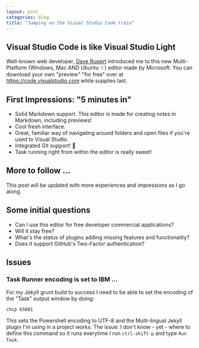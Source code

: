 ```yaml
---
layout: post
categories: blog
title: "Jumping on the Visual Studio Code train"
---
```


## Visual Studio Code is like Visual Studio Light

Well-known web developer, [Dave Rupert](http://daverupert.com/2015/10/windows-editors-and-shells/) introduced me to this new Multi-Platform (Windows, Mac AND Ubuntu :sparkles:) editor made by Microsoft.
You can download your own "preview" "for free" over at <https://code.visualstudio.com> while supplies last.

## First Impressions: "5 minutes in"

- Solid Markdown support. This editor is made for creating notes in Markdown, including previews!
- Cool fresh interface.
- Great, familiar way of navigating around folders and open files if you're used to Visual Studio.
- Integrated Git support! :rocket:
- Task running right from within the editor is really sweet!

## More to follow ...

This post will be updated with more experiences and impressions as I go along.

## Some initial questions

- Can I use this editor for free developer commercial applications?
- Will it stay free?
- What's the status of plugins adding missing features and functionality?
- Does it support GitHub's Two-Factor authentication?

## Issues

### Task Runner encoding is set to IBM ...

For my Jekyll grunt build to success I need to be able to set the encoding of the "Task" output window by doing:

    chcp 65001
	
This sets the Powershell encoding to UTF-8 and the Multi-lingual Jekyll plugin I'm using in a project works.
The issue: I don't know - yet - where to define this command so it runs everytime I run ``ctrl-shift-p`` and type ``Run Task``.